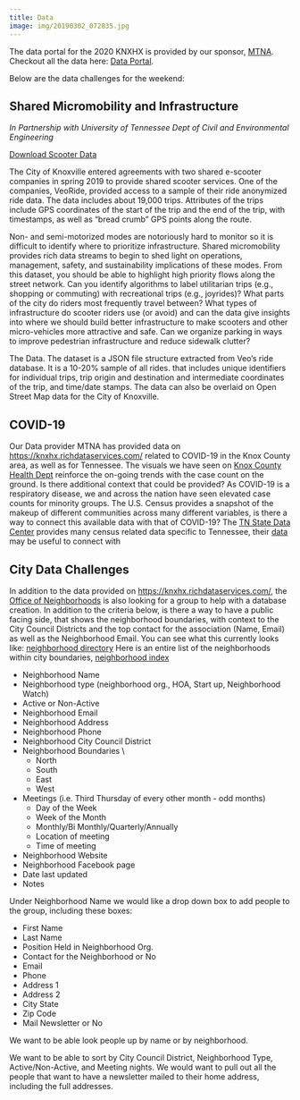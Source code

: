 ```yaml
---
title: Data
image: img/20190302_072835.jpg
---
```


The data portal for the 2020 KNXHX is provided by our sponsor, [MTNA](https://www.mtna.us/). Checkout all the data here: [Data Portal](https://knxhx.richdataservices.com/).

Below are the data challenges for the weekend:

## Shared Micromobility and Infrastructure
_In Partnership with University of Tennessee Dept of Civil and Environmental Engineering_

[Download Scooter Data](https://drive.google.com/file/d/1PkAVDCjlFxFyYoW4HeNh-nRnncbIQLJm/view?usp=sharing)

The City of Knoxville entered agreements with two shared e-scooter companies in spring 2019 to provide shared scooter services. One of the companies, VeoRide, provided access to a sample of their ride anonymized ride data. The data includes about 19,000 trips. Attributes of the trips include GPS coordinates of the start of the trip and the end of the trip, with timestamps, as well as “bread crumb” GPS points along the route.


Non- and semi-motorized modes are notoriously hard to monitor so it is difficult to identify where to prioritize infrastructure. Shared micromobility provides rich data streams to begin to shed light on operations, management, safety, and sustainability implications of these modes. From this dataset, you should be able to highlight high priority flows along the street network. Can you identify algorithms to label utilitarian trips (e.g., shopping or commuting) with recreational trips (e.g., joyrides)? What parts of the city do riders most frequently travel between? What types of infrastructure do scooter riders use (or avoid) and can the data give insights into where we should build better infrastructure to make scooters and other micro-vehicles more attractive and safe. Can we organize parking in ways to improve pedestrian infrastructure and reduce sidewalk clutter? 


The Data. The dataset is a JSON file structure extracted from Veo’s ride database. It is a 10-20% sample of all rides. that includes unique identifiers for individual trips, trip origin and destination and intermediate coordinates of the trip, and time/date stamps. The data can also be overlaid on Open Street Map data for the City of Knoxville. 

## COVID-19

Our Data provider MTNA has provided data on https://knxhx.richdataservices.com/ related to COVID-19 in the Knox County area, as well as for Tennessee. The visuals we have seen on [Knox County Health Dept](https://covid.knoxcountytn.gov/case-count.html) reinforce the on-going trends with the case count on the ground. Is there additional context that could be provided? As COVID-19 is a respiratory disease, we and across the nation have seen elevated case counts for minority groups. The U.S. Census provides a snapshot of the makeup of different communities across many different variables, is there a way to connect this available data with that of COVID-19? The [TN State Data Center](https://tnsdc.utk.edu/) provides many census related data specific to Tennessee, their [data](https://myutk.maps.arcgis.com/home/group.html?id=c98fc99308dd43fb98146d3cf21fc31c&view=list&start=1&num=20&showFilters=true&sortOrder=desc&sortField=modified#content) may be useful to connect with

## City Data Challenges

In addition to the data provided on https://knxhx.richdataservices.com/, the [Office of Neighborhoods](https://knoxvilletn.gov/government/city_departments_offices/neighborhoods) is also looking for a group to help with a database creation. In addition to the criteria below, is there a way to have a public facing side, that shows the neighborhood boundaries, with context to the City Council Districts and the top contact for the association (Name, Email) as well as the Neighborhood Email. You can see what this currently looks like: [neighborhood directory](https://knoxvilletn.gov/government/city_departments_offices/neighborhoods/neighborhood_directory) Here is an entire list of the neighborhoods within city boundaries, [neighborhood index](https://knoxvilletn.gov/government/city_departments_offices/neighborhoods/neighborhood_directory/neighborhoods_by_knoxville-knox_county_planning)

- Neighborhood Name
- Neighborhood type (neighborhood org., HOA, Start up, Neighborhood Watch)
- Active or Non-Active
- Neighborhood Email
- Neighborhood Address
- Neighborhood Phone
- Neighborhood City Council District
- Neighborhood Boundaries \
  - North
  - South
  - East
  - West
- Meetings (i.e. Third Thursday of every other month - odd months)
  - Day of the Week
  - Week of the Month
  - Monthly/Bi Monthly/Quarterly/Annually
  - Location of meeting   
  - Time of meeting
- Neighborhood Website
- Neighborhood Facebook page
- Date last updated
- Notes

Under Neighborhood Name we would like a drop down box to add people to the group, including these boxes:
- First Name 
- Last Name
- Position Held in Neighborhood Org.
- Contact for the Neighborhood or No
- Email
- Phone
- Address 1
- Address 2
- City State 
- Zip Code
- Mail Newsletter or No

We want to be able look people up by name or by neighborhood.  

We want to be able to sort by City Council District, Neighborhood Type, Active/Non-Active, and Meeting nights. We would want to pull out all the people that want to have a newsletter mailed to their home address, including the full addresses.  
